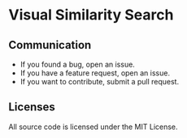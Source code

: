 # Visual Similarity Search






## Communication

* If you found a bug, open an issue.
* If you have a feature request, open an issue.
* If you want to contribute, submit a pull request.


## Licenses
All source code is licensed under the MIT License.
